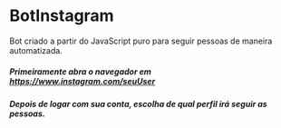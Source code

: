 # BotInstagram
Bot criado a partir do JavaScript puro para seguir pessoas de maneira automatizada.
##### Primeiramente abra o navegador em https://www.instagram.com/seuUser
##### Depois de logar com sua conta, escolha de qual perfil irá seguir as pessoas.
